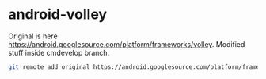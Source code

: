 android-volley
==============


Original is here https://android.googlesource.com/platform/frameworks/volley. Modified stuff inside cmdevelop branch.
```sh
git remote add original https://android.googlesource.com/platform/frameworks/volley
```
